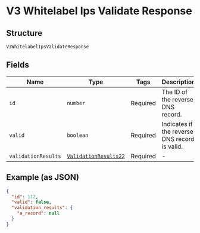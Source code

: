 
# V3 Whitelabel Ips Validate Response

## Structure

`V3WhitelabelIpsValidateResponse`

## Fields

| Name | Type | Tags | Description |
|  --- | --- | --- | --- |
| `id` | `number` | Required | The ID of the reverse DNS record. |
| `valid` | `boolean` | Required | Indicates if the reverse DNS record is valid. |
| `validationResults` | [`ValidationResults22`](../../doc/models/validation-results-22.md) | Required | - |

## Example (as JSON)

```json
{
  "id": 112,
  "valid": false,
  "validation_results": {
    "a_record": null
  }
}
```

